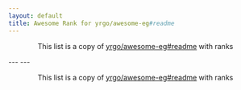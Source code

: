 ```yaml
---
layout: default
title: Awesome Rank for yrgo/awesome-eg#readme
---
```


<p align="center">
	This list is a copy of <a href="https://github.com/yrgo/awesome-eg#readme">yrgo/awesome-eg#readme</a> with ranks
</p>
---
---
<p align="center">
	This list is a copy of <a href="https://github.com/yrgo/awesome-eg#readme">yrgo/awesome-eg#readme</a> with ranks
</p>
